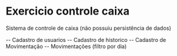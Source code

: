 # Exercicio controle caixa

Sistema de controle de caixa
(não possuiu persistência de dados)

-- Cadastro de usuarios
-- Cadastro de historico
-- Cadastro de Movimentação
-- Movimentações (filtro por dia)

